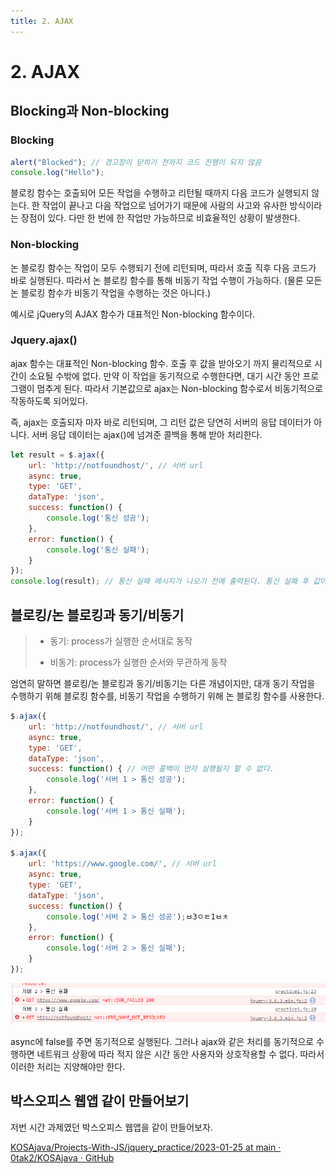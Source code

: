 ```yaml
---
title: 2. AJAX
---
```


# 2. AJAX

## Blocking과 Non-blocking

### Blocking

```js
alert("Blocked"); // 경고창이 닫히기 전까지 코드 진행이 되지 않음
console.log("Hello");
```

블로킹 함수는 호출되어 모든 작업을 수행하고 리턴될 때까지 다음 코드가 실행되지 않는다. 한 작업이 끝나고 다음 작업으로 넘어가기 때문에 사람의 사고와 유사한 방식이라는 장점이 있다. 다만 한 번에 한 작업만 가능하므로 비효율적인 상황이 발생한다.

### Non-blocking

논 블로킹 함수는 작업이 모두 수행되기 전에 리턴되며, 따라서 호출 직후 다음 코드가 바로 실행된다. 따라서 논 블로킹 함수를 통해 비동기 작업 수행이 가능하다. (물론 모든 논 블로킹 함수가 비동기 작업을 수행하는 것은 아니다.)

예시로 jQuery의 AJAX 함수가 대표적인 Non-blocking 함수이다.

### Jquery.ajax()

ajax 함수는 대표적인 Non-blocking 함수.
호출 후 값을 받아오기 까지 물리적으로 시간이 소요될 수밖에 없다.
만약 이 작업을 동기적으로 수행한다면, 대기 시간 동안 프로그램이 멈추게 된다.
따라서 기본값으로 ajax는 Non-blocking 함수로서 비동기적으로 작동하도록 되어있다.

즉, ajax는 호출되자 마자 바로 리턴되며, 그 리턴 값은 당연히 서버의 응답 데이터가 아니다.
서버 응답 데이터는 ajax()에 넘겨준 콜백을 통해 받아 처리한다.

```js
let result = $.ajax({
    url: 'http://notfoundhost/', // 서버 url
    async: true,
    type: 'GET',
    dataType: 'json',
    success: function() {
        console.log('통신 성공');
    },
    error: function() {
        console.log('통신 실패');
    }
});
console.log(result); // 통신 실패 메시지가 나오기 전에 출력된다. 통신 실패 후 값이 변한다.
```

## 블로킹/논 블로킹과 동기/비동기

> - 동기: process가 실행한 순서대로 동작
> 
> - 비동기: process가 실행한 순서와 무관하게 동작

엄연히 말하면 블로킹/논 블로킹과 동기/비동기는 다른 개념이지만, 대개 동기 작업을 수행하기 위해 블로킹 함수를, 비동기 작업을 수행하기 위해 논 블로킹 함수를 사용한다.

```js
$.ajax({
    url: 'http://notfoundhost/', // 서버 url
    async: true,
    type: 'GET',
    dataType: 'json',
    success: function() { // 어떤 콜백이 먼저 실행될지 할 수 없다.
        console.log('서버 1 > 통신 성공');
    },
    error: function() {
        console.log('서버 1 > 통신 실패');
    }
});

$.ajax({
    url: 'https://www.google.com/', // 서버 url
    async: true,
    type: 'GET',
    dataType: 'json',
    success: function() {
        console.log('서버 2 > 통신 성공');ㅂ3ㅇㅌ1ㅂㅊ 
    },
    error: function() {
        console.log('서버 2 > 통신 실패');
    }
});
```

![](Assets/2023-01-25-09-44-33-image.png)

async에 false를 주면 동기적으로 실행된다. 그러나 ajax와 같은 처리를 동기적으로 수행하면 네트워크 상황에 따라 적지 않은 시간 동안 사용자와 상호작용할 수 없다. 따라서 이러한 처리는 지양해야만 한다.

## 박스오피스 웹앱 같이 만들어보기

저번 시간 과제였던 박스오피스 웹앱을 같이 만들어보자.

[KOSAjava/Projects-With-JS/jquery_practice/2023-01-25 at main · 0tak2/KOSAjava · GitHub](https://github.com/0tak2/KOSAjava/tree/main/Projects-With-JS/jquery_practice/2023-01-25)